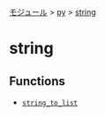 [モジュール](../../index.md) > [py](../index.md) > [string]()

# string

## Functions

- [`string_to_list`](./string_to_list.md)
